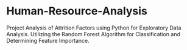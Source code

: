 # Human-Resource-Analysis
Project Analysis of Attrition Factors using Python for Exploratory Data Analysis. Utilizing the Random Forest Algorithm for Classification and Determining Feature Importance.

